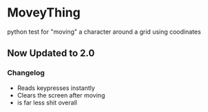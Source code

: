 # MoveyThing
python test for "moving" a character around a grid using coodinates

## Now Updated to 2.0 

### Changelog
* Reads keypresses instantly
* Clears the screen after moving
* is far less shit overall
